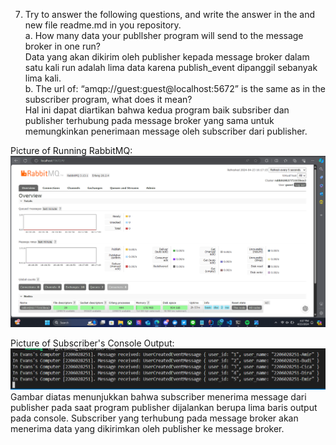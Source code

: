 7. Try to answer the following questions, and write the answer in the and new file readme.md in
   you repository.  
   a. How many data your publlsher program will send to the message broker in one
   run?</br>
   Data yang akan dikirim oleh publisher kepada message broker dalam satu kali run adalah lima data karena publish_event dipanggil sebanyak lima kali. </br>
   b. The url of: “amqp://guest:guest@localhost:5672” is the same as in the subscriber program, what does it mean? </br>
   Hal ini dapat diartikan bahwa kedua program baik subsriber dan publisher terhubung pada message broker yang sama untuk memungkinkan penerimaan message oleh subscriber dari publisher.</br>

Picture of Running RabbitMQ:
![rabbit](img/rabbitmq-first-screenshot.png)

Picture of Subscriber's Console Output:
![console](img/console-subscriber.png)
Gambar diatas menunjukkan bahwa subscriber menerima message dari publisher pada saat program publisher dijalankan berupa lima baris output pada console. Subscriber yang terhubung pada message broker akan menerima data yang dikirimkan oleh publisher ke message broker.